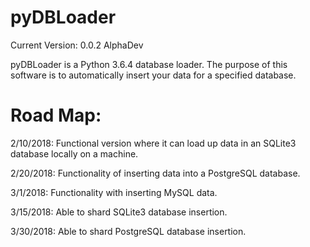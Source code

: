 # pyDBLoader
Current Version: 0.0.2 AlphaDev

pyDBLoader is a Python 3.6.4 database loader. The purpose of this software is to
automatically insert your data for a specified database.

# Road Map:
2/10/2018: Functional version where it can load up data in an SQLite3 database
locally on a machine.

2/20/2018: Functionality of inserting data into a PostgreSQL database.

3/1/2018: Functionality with inserting MySQL data.

3/15/2018: Able to shard SQLite3 database insertion.

3/30/2018: Able to shard PostgreSQL database insertion.
